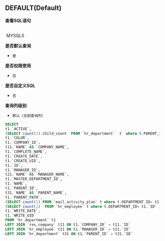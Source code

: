 ## DEFAULT(Default) <!-- {docsify-ignore-all} -->



<p class="panel-title"><b>查看SQL语句</b></p>
<br>

<el-row>
&nbsp;<el-tag @click="MYSQL5 = true">MYSQL5</el-tag>
</el-row>

<br>
<p class="panel-title"><b>是否默认查询</b></p>

* `是`

<p class="panel-title"><b>是否权限使用</b></p>

* `否`

<p class="panel-title"><b>是否自定义SQL</b></p>

* `否`

<p class="panel-title"><b>查询列级别</b></p>

* `默认（全部查询列）`






<el-dialog v-model="MYSQL5" title="MYSQL5">

```sql
SELECT
t1.`ACTIVE`,
(SELECT count(1) child_count  FROM `hr_department`  t  where t.PARENT_ID= t1.`ID` ) AS `CHILD_COUNT`,
t1.`COLOR`,
t1.`COMPANY_ID`,
t11.`NAME` AS `COMPANY_NAME`,
t1.`COMPLETE_NAME`,
t1.`CREATE_DATE`,
t1.`CREATE_UID`,
t1.`ID`,
t1.`MANAGER_ID`,
t21.`NAME` AS `MANAGER_NAME`,
t1.`MASTER_DEPARTMENT_ID`,
t1.`NAME`,
t1.`PARENT_ID`,
t31.`NAME` AS `PARENT_NAME`,
t1.`PARENT_PATH`,
(SELECT count(1) FROM `mail_activity_plan` t where t.DEPARTMENT_ID= t1.`ID`) AS `PLANS_COUNT`,
(SELECT count(1)  FROM `hr_employee` t where t.DEPARTMENT_ID= t1.`ID` ) AS `TOTAL_EMPLOYEE`,
t1.`WRITE_DATE`,
t1.`WRITE_UID`
FROM `hr_department` t1 
LEFT JOIN `res_company` t11 ON t1.`COMPANY_ID` = t11.`ID` 
LEFT JOIN `hr_employee` t21 ON t1.`MANAGER_ID` = t21.`ID` 
LEFT JOIN `hr_department` t31 ON t1.`PARENT_ID` = t31.`ID` 


```

</el-dialog>

<script>
 const { createApp } = Vue
  createApp({
    data() {
      return {
                MYSQL5 : false
        
      }
    },
    methods: {
    }
  }).use(ElementPlus).mount('#app')
</script>